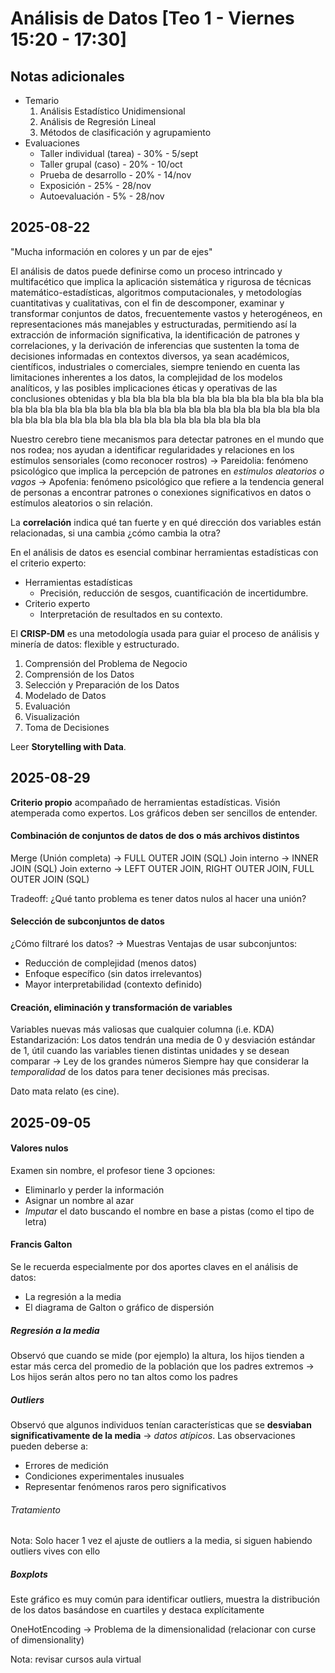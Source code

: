 # Análisis de Datos [Teo 1 - Viernes 15:20 - 17:30]
## Notas adicionales
- Temario
	1. Análisis Estadístico Unidimensional
	2. Análisis de Regresión Lineal
	3. Métodos de clasificación y agrupamiento
- Evaluaciones
	- Taller individual (tarea) - 30% - 5/sept
	- Taller grupal (caso) - 20% - 10/oct
	- Prueba de desarrollo - 20% - 14/nov
	- Exposición - 25% - 28/nov
	- Autoevaluación - 5% - 28/nov
## 2025-08-22
"Mucha información en colores y un par de ejes"

El análisis de datos puede definirse como un proceso intrincado y multifacético que implica la aplicación sistemática y rigurosa de técnicas matemático-estadísticas, algoritmos computacionales, y metodologías cuantitativas y cualitativas, con el fin de descomponer, examinar y transformar conjuntos de datos, frecuentemente vastos y heterogéneos, en representaciones más manejables y estructuradas, permitiendo así la extracción de información significativa, la identificación de patrones y correlaciones, y la derivación de inferencias que sustenten la toma de decisiones informadas en contextos diversos, ya sean académicos, científicos, industriales o comerciales, siempre teniendo en cuenta las limitaciones inherentes a los datos, la complejidad de los modelos analíticos, y las posibles implicaciones éticas y operativas de las conclusiones obtenidas y bla bla bla bla bla bla bla bla bla bla bla bla bla bla bla bla bla bla bla bla bla bla bla bla bla bla bla bla bla bla bla bla bla bla bla bla bla bla bla bla bla bla bla bla bla bla bla bla bla bla bla bla

Nuestro cerebro tiene mecanismos para detectar patrones en el mundo que nos rodea; nos ayudan a identificar regularidades y relaciones en los estímulos sensoriales (como reconocer rostros) -> Pareidolia: fenómeno psicológico que implica la percepción de patrones en *estímulos aleatorios o vagos* -> Apofenia: fenómeno psicológico que refiere a la tendencia general de personas a encontrar patrones o conexiones significativos en datos o estímulos aleatorios o sin relación.

La **correlación** indica qué tan fuerte y en qué dirección dos variables están relacionadas, si una cambia ¿cómo cambia la otra?

En el análisis de datos es esencial combinar herramientas estadísticas con el criterio experto:
- Herramientas estadísticas
	- Precisión, reducción de sesgos, cuantificación de incertidumbre.
- Criterio experto
	- Interpretación de resultados en su contexto.

El **CRISP-DM** es una metodología usada para guiar el proceso de análisis y minería de datos: flexible y estructurado.
1. Comprensión del Problema de Negocio
2. Comprensión de los Datos
3. Selección y Preparación de los Datos
4. Modelado de Datos
5. Evaluación
6. Visualización
7. Toma de Decisiones

Leer **Storytelling with Data**.

## 2025-08-29
**Criterio propio** acompañado de herramientas estadísticas. Visión atemperada como expertos.
Los gráficos deben ser sencillos de entender.

#### Combinación de conjuntos de datos de dos o más archivos distintos
Merge (Unión completa) -> FULL OUTER JOIN (SQL)
Join interno -> INNER JOIN (SQL)
Join externo -> LEFT OUTER JOIN, RIGHT OUTER JOIN, FULL OUTER JOIN (SQL)

Tradeoff: ¿Qué tanto problema es tener datos nulos al hacer una unión?

#### Selección de subconjuntos de datos
¿Cómo filtraré los datos? -> Muestras
Ventajas de usar subconjuntos:
- Reducción de complejidad (menos datos)
- Enfoque específico (sin datos irrelevantos)
- Mayor interpretabilidad (contexto definido)

#### Creación, eliminación y transformación de variables
Variables nuevas más valiosas que cualquier columna (i.e. KDA)
Estandarización: Los datos tendrán una media de 0 y desviación estándar de 1, útil cuando las variables tienen distintas unidades y se desean comparar -> Ley de los grandes números
Siempre hay que considerar la *temporalidad* de los datos para tener decisiones más precisas.

Dato mata relato (es cine).

## 2025-09-05

#### Valores nulos
Examen sin nombre, el profesor tiene 3 opciones:
- Eliminarlo y perder la información
- Asignar un nombre al azar
- *Imputar* el dato buscando el nombre en base a pistas (como el tipo de letra)

#### Francis Galton
Se le recuerda especialmente por dos aportes claves en el análisis de datos:
- La regresión a la media
- El diagrama de Galton o gráfico de dispersión
##### Regresión a la media
Observó que cuando se mide (por ejemplo) la altura, los hijos tienden a estar más cerca del promedio de la población que los padres extremos -> Los hijos serán altos pero no tan altos como los padres
##### Outliers
Observó que algunos individuos tenían características que se **desviaban significativamente de la media** -> *datos atípicos*.
Las observaciones pueden deberse a:
- Errores de medición
- Condiciones experimentales inusuales
- Representar fenómenos raros pero significativos
###### Tratamiento
Nota: Solo hacer 1 vez el ajuste de outliers a la media, si siguen habiendo outliers vives con ello
##### Boxplots
Este gráfico es muy común para identificar outliers, muestra la distribución de los datos basándose en cuartiles y destaca explícitamente

OneHotEncoding -> Problema de la dimensionalidad (relacionar con curse of dimensionality)

Nota: revisar cursos aula virtual